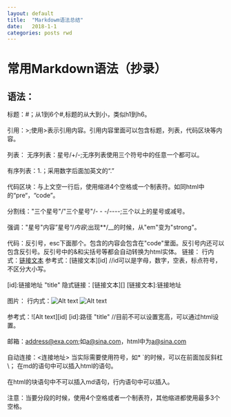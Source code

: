 ```yaml
---
layout: default
title:  "Markdowm语法总结"
date:   2018-1-1
categories: posts rwd
---
```




# 常用Markdown语法（抄录）
## 语法：
标题：#；从1到6个#,标题的从大到小，类似h1到h6。<br><br>
引用：>;使用>表示引用内容。引用内容里面可以包含标题，列表，代码区块等内容。<br><br>
列表：
无序列表：星号/+/-;无序列表使用三个符号中的任意一个都可以。<br><br>
有序列表：1.；采用数字后面加英文的“.”<br><br>
代码区块：与上文空一行后，使用缩进4个空格或一个制表符。如同html中的“pre“，“code”。<br><br>
分割线："三个星号"/"三个星号"/- - -/----;三个以上的星号或减号。<br><br>
强调："星号"内容”星号“/_内容_;出现**/__的时候，从"em"变为"strong"。<br><br>
代码：反引号，esc下面那个。包含的内容会包含在"code"里面。反引号内还可以包含反引号。反引号中的&和尖括号等都会自动转换为html实体。
链接：
行内式：[链接文本](链接地址 "title")
参考式：[链接文本][id]   //id可以是字母，数字，空表，标点符号，不区分大小写。<br><br>
[id]:链接地址 "title"
隐式链接：[链接文本][]
[链接文本]:链接地址<br><br>
图片：
行内式：![Alt text](路径)
![Alt text](路径 "title")<br><br>
参考式：![Alt text][id]
[id]:路径 "title"   //目前不可以设置宽高，可以通过html设置。<br><br>
邮箱：<address@exa.com>;如<a@sina.com>，html中为<a href="mailto:a@sina.com">a@sina.com</a><br><br>
自动连接：<连接地址>
当实际需要使用符号，如* `的时候，可以在前面加反斜杠\；
在md的语句中可以插入html的语句。<br><br>
在html的块语句中不可以插入md语句，行内语句中可以插入。<br><br>
注意：当要分段的时候，使用4个空格或者一个制表符，其他缩进都使用最多3个空格。